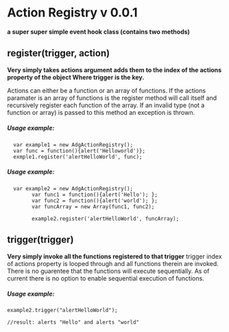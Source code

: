 Action Registry v 0.0.1
==============

**a super super simple event hook class (contains two methods)**


## register(trigger, action)

**Very simply takes actions argument adds them to the index of the actions property of the object Where trigger is the key.**

Actions can either be a function or an array of functions. If the actions paramater is an array of functions is the register method will call itself and recursively register each function of the array. If an invalid type (not a function or array) is passed to this method an exception is thrown.

##### Usage example:

	  var example1 = new AdgActionRegistry();
	  var func = function(){alert('Helloworld')};
	  exmple1.register('alertHelloWorld', func);
	  
	  
##### Usage example:

	  var example2 = new AdgActionRegistry();
            var func1 = function(){alert('Hello'); };
            var func2 = function(){alert('world'); };
            var funcArray = new Array(func1, func2);
            
            example2.register('alertHelloWorld', funcArray);

## trigger(trigger)
**Very simply invoke all the functions registered to that trigger**
trigger index of actions property is looped through and all functions therein are invoked. There is no guarentee that the functions will execute sequentially.  As of current there is no option to enable sequential execution of functions.
##### Usage example:
	
	example2.trigger("alertHelloWorld");
	
	//result: alerts "Hello" and alerts "world"
